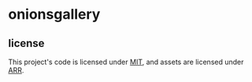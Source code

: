 # onionsgallery

## license
This project's code is licensed under [MIT](LICENSE), and assets are licensed under [ARR](LICENSE_ASSETS).
